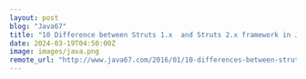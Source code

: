 ```yaml
---
layout: post
blog: "Java67"
title: "10 Difference between Struts 1.x  and Struts 2.x framework in Java"
date: 2024-03-19T04:50:00Z
image: images/java.png
remote_url: "http://www.java67.com/2016/01/10-differences-between-struts1-and-struts2x-framework-java.html"
---
```

